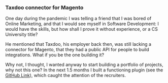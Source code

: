 ### Taxdoo connector for Magento<a name="magento"></a>

One day during the pandemic I was telling a friend that I was bored of Online Marketing, and that I would see myself in Software Development:
I would have the skills, but how shall I prove it without experience, or a CS University title?

He mentioned that Taxdoo, his employer back then, was still lacking a connector for Magento,
that they had a public API for people to build integrations. What if you be the one building it?

Why not, I thought, I wanted anyway to start building a portfolio of projects, why not this one? In the next 1.5 months I built a functioning plugin
(see the [GitHub Link](https://github.com/andrea-aus-hh/taxdoo-magento2-extension/)), which caught the attention of the recruiters.